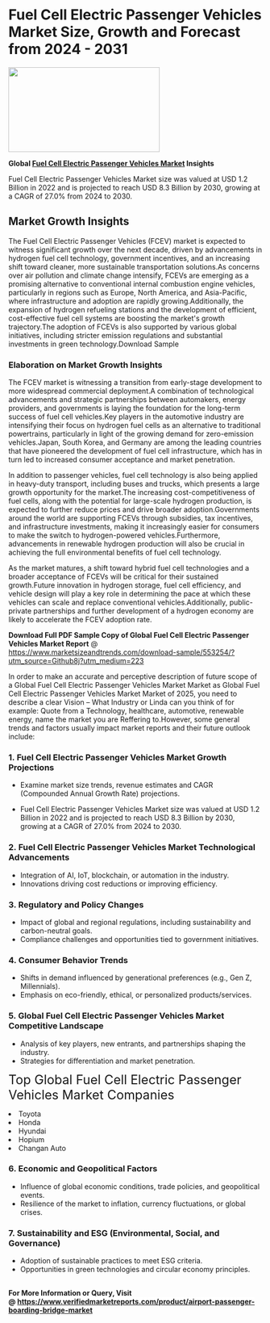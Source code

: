 <H1>Fuel Cell Electric Passenger Vehicles Market Size, Growth and Forecast from 2024 - 2031</H1><img class="aligncenter size-medium wp-image-584254" src="https://thirdeyenews.in/wp-content/uploads/2024/09/Global-Market-Research-300x168.jpeg" alt="" width="300" height="168" /><p><strong>Global&nbsp;<a href="https://www.marketsizeandtrends.com/download-sample/553254/?utm_source=Github8j?utm_medium=223">Fuel Cell Electric Passenger Vehicles Market</a> Insights</strong></p><p>Fuel Cell Electric Passenger Vehicles Market size was valued at USD 1.2 Billion in 2022 and is projected to reach USD 8.3 Billion by 2030, growing at a CAGR of 27.0% from 2024 to 2030.</p><p><h2>Market Growth Insights</h2> <p>The Fuel Cell Electric Passenger Vehicles (FCEV) market is expected to witness significant growth over the next decade, driven by advancements in hydrogen fuel cell technology, government incentives, and an increasing shift toward cleaner, more sustainable transportation solutions.As concerns over air pollution and climate change intensify, FCEVs are emerging as a promising alternative to conventional internal combustion engine vehicles, particularly in regions such as Europe, North America, and Asia-Pacific, where infrastructure and adoption are rapidly growing.Additionally, the expansion of hydrogen refueling stations and the development of efficient, cost-effective fuel cell systems are boosting the market's growth trajectory.The adoption of FCEVs is also supported by various global initiatives, including stricter emission regulations and substantial investments in green technology.Download Sample <h3>Elaboration on Market Growth Insights</h3> <p>The FCEV market is witnessing a transition from early-stage development to more widespread commercial deployment.A combination of technological advancements and strategic partnerships between automakers, energy providers, and governments is laying the foundation for the long-term success of fuel cell vehicles.Key players in the automotive industry are intensifying their focus on hydrogen fuel cells as an alternative to traditional powertrains, particularly in light of the growing demand for zero-emission vehicles.Japan, South Korea, and Germany are among the leading countries that have pioneered the development of fuel cell infrastructure, which has in turn led to increased consumer acceptance and market penetration.</p> <p>In addition to passenger vehicles, fuel cell technology is also being applied in heavy-duty transport, including buses and trucks, which presents a large growth opportunity for the market.The increasing cost-competitiveness of fuel cells, along with the potential for large-scale hydrogen production, is expected to further reduce prices and drive broader adoption.Governments around the world are supporting FCEVs through subsidies, tax incentives, and infrastructure investments, making it increasingly easier for consumers to make the switch to hydrogen-powered vehicles.Furthermore, advancements in renewable hydrogen production will also be crucial in achieving the full environmental benefits of fuel cell technology.</p> <p>As the market matures, a shift toward hybrid fuel cell technologies and a broader acceptance of FCEVs will be critical for their sustained growth.Future innovation in hydrogen storage, fuel cell efficiency, and vehicle design will play a key role in determining the pace at which these vehicles can scale and replace conventional vehicles.Additionally, public-private partnerships and further development of a hydrogen economy are likely to accelerate the FCEV adoption rate.</p> <p></p><p><span class=""><strong>Download Full PDF Sample Copy of Global Fuel Cell Electric Passenger Vehicles Market Report</strong> @ <a href="https://www.marketsizeandtrends.com/download-sample/553254/?utm_source=Github8j?utm_medium=223" target="_blank">https://www.marketsizeandtrends.com/download-sample/553254/?utm_source=Github8j?utm_medium=223</a></span></p><p>In order to make an accurate and perceptive description of future scope of a Global&nbsp;Fuel Cell Electric Passenger Vehicles Market Market as Global&nbsp;Fuel Cell Electric Passenger Vehicles Market Market of 2025, you need to describe a clear Vision &ndash; What Industry or Linda can you think of for example: Quote from a Technology, healthcare, automotive, renewable energy, name the market you are Reffering to.However, some general trends and factors usually impact market reports and their future outlook include:</p><h3>1.&nbsp;<strong>Fuel Cell Electric Passenger Vehicles Market Growth Projections</strong></h3><ul><li>Examine market size trends, revenue estimates and CAGR (Compounded Annual Growth Rate) projections.</li><li><p>Fuel Cell Electric Passenger Vehicles Market size was valued at USD 1.2 Billion in 2022 and is projected to reach USD 8.3 Billion by 2030, growing at a CAGR of 27.0% from 2024 to 2030.</p></li></ul><h3>2.&nbsp;<strong>Fuel Cell Electric Passenger Vehicles Market Technological Advancements</strong></h3><ul><li>Integration of AI, IoT, blockchain, or automation in the industry.</li><li>Innovations driving cost reductions or improving efficiency.</li></ul><h3>3.&nbsp;<strong>Regulatory and Policy Changes</strong></h3><ul><li>Impact of global and regional regulations, including sustainability and carbon-neutral goals.</li><li>Compliance challenges and opportunities tied to government initiatives.</li></ul><h3>4.&nbsp;<strong>Consumer Behavior Trends</strong></h3><ul><li>Shifts in demand influenced by generational preferences (e.g., Gen Z, Millennials).</li><li>Emphasis on eco-friendly, ethical, or personalized products/services.</li></ul><h3>5.&nbsp;<strong>Global Fuel Cell Electric Passenger Vehicles Market Competitive Landscape</strong></h3><ul><li>Analysis of key players, new entrants, and partnerships shaping the industry.</li><li>Strategies for differentiation and market penetration.</li></ul><p data-pm-slice="1 1 []"><span style="color: inherit; font-family: inherit; font-size: 25px;">Top Global Fuel Cell Electric Passenger Vehicles Market Companies</span></p><div class="" data-test-id=""><p><li>Toyota</li><li> Honda</li><li> Hyundai</li><li> Hopium</li><li> Changan Auto</li></p></div><h3>6.&nbsp;<strong>Economic and Geopolitical Factors</strong></h3><ul><li>Influence of global economic conditions, trade policies, and geopolitical events.</li><li>Resilience of the market to inflation, currency fluctuations, or global crises.</li></ul><h3>7.&nbsp;<strong>Sustainability and ESG (Environmental, Social, and Governance)</strong></h3><ul><li>Adoption of sustainable practices to meet ESG criteria.</li><li>Opportunities in green technologies and circular economy principles.</li></ul><h2><strong style="font-size: 14px;">For More Information or Query, Visit @&nbsp;</strong><a style="background-color: #ffffff; font-size: 14px;" href="https://www.marketsizeandtrends.com/report/fuel-cell-electric-passenger-vehicles-market/" target="_blank">https://www.verifiedmarketreports.com/product/airport-passenger-boarding-bridge-market</a></h2>